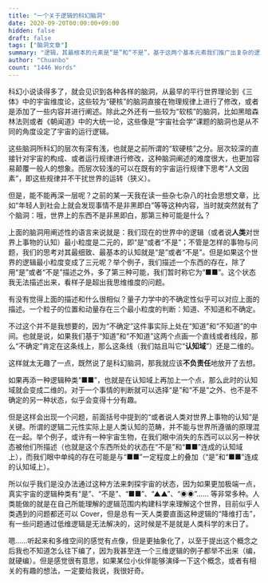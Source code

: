 ```yaml
---
title: "一个关于逻辑的科幻脑洞"
date: 2020-09-20T00:00:00+09:00
hidden: false
draft: false
tags: ["脑洞文章"]
summary: "逻辑，其最根本的元素是“是”和“不是”，基于这两个基本元素我们推广出复杂的逻辑讨论。但是如果宇宙中的逻辑不止二元呢？思考这个时候世界会变成什么样子。"
author: "Chuanbo"
count: "1446 Words"
---
```


科幻小说读得多了，就会见识到各种各样的脑洞，从最早的平行世界理论到《三体》中的宇宙维度论，这些较为“硬核”的脑洞直接在物理规律上进行了修改，或者是添加了一些内容并进行阐述。除此之外还有一些较为“软核”的脑洞，比如黑暗森林法则或者《朝闻道》中的大统一论，这些像是“宇宙社会学”课题的脑洞也是从不同的角度设定了宇宙的运行逻辑。

这些脑洞所科幻的层次有深有浅，也就是之前所谓的“软硬核”之分。层次较深的直接针对宇宙的构成、或者运行规律进行修改，这种脑洞阐述的难度很大，也更加容易颠覆一般人的想象。而层次较浅的可以在既有的宇宙运行规律下思考“人文因素”，即这些规律并不干扰世界的运转（狭义）。

但是，能不能再深一层呢？之前的某一天我在读一些杂七杂八的社会思想文章，比如“年轻人到社会上就会发现事情不是非黑即白”等等这种内容，当时就突然就有了个脑洞：哦，世界上的东西不是非黑即白，那第三种可能是什么？

上面的脑洞用阐述性的语言来说就是：我们现在的世界中的逻辑（或者说**人类**对世界上事物的认知）最小粒度是二元的，即“是”或者“不是”；不管是怎样的事物与问题，我们的思考对其最细致、最基本的认知就是“是”或者“不是”。但是如果这个世界的逻辑最小粒度变成了三元呢？举个例子，我们描述一个东西的存在，除了用“是”或者“不是”描述之外，多了第三种可能，我们暂时称它为“■■”。这个状态我无法描述出来，看样子是超出我思维维度的问题。

有没有觉得上面的描述和什么很相似？量子力学中的不确定性似乎可以对应上面的描述。一个粒子的位置和动量存在三个最小粒度的判断：知道、不知道和不确定。

不过这个并不是我想要的，因为“不确定”这件事实际上处在“知道”和“不知道”的中间。也就是说，如果我们基于“知道”和“不知道”这两个点画一个直线或者线段，那么“不确定”肯定在这条线上，那么这条线（我们姑且叫它“**认知域**”）还是二维的。

这样就太无趣了一点，既然说了是科幻脑洞，那我就应该**不负责任**地放开了去想。

如果再添一种逻辑种类“■■”，也就是在认知域上再加上一个点，那么此时的认知域就会变成二维的。对于一个事情的判断就可以选择“是”和“不是”之外、也不是不确定的另一种状态，似乎会变得十分有趣。

但是这样会出现一个问题，前面括号中提到的“或者说人类对世界上事物的认知”是关键。所谓的逻辑二元性实际上是人类认知的范畴，并不能与世界所遵循的原理混在一起。举个例子，或许有一种宇宙生物，在我们眼中消失的东西可以以另一种状态被他们所描述（也就是这个东西所处的状态在“不是”和“■■”连成的认知域上），而我们眼中单纯的存在可能是与“■■”一定程度上的叠加（“是”和“■■”连成的认知域上）。

所以似乎我们是没办法通过这种方法来刺探宇宙的状态，因为如果更加极端一点，真实宇宙的逻辑种类有“是”、“不是”、“■■”、“▲▲”、“◉◉”…… 等非常多种。人类能做的就是在自己所能理解的逻辑范围内构建科学来理解这个世界，目前似乎人类遇到的问题都还可以 Cover，但是总有一天人类要直面这种逻辑的“降维打击”，有一些问题通过低维逻辑是无法解决的，这时候是不是就是人类科学的末日了。

嗯……听起来和多维空间的感觉有点像，但是更抽象化了，以至于提出这个概念之后我也不知道怎么往下编了，因为我甚至连一个三维逻辑的例子都举不出来（编，就硬编）。但是感觉很有意思，如果某位小伙伴能够演绎一下这个概念，或者有相关的有趣的想法，一定要给我说，我很好奇。